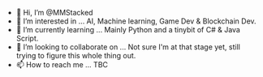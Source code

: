 - 👋 Hi, I’m @MMStacked
- 👀 I’m interested in ... AI, Machine learning, Game Dev & Blockchain Dev.
- 🌱 I’m currently learning ... Mainly Python and a tinybit of C# & Java Script.
- 💞️ I’m looking to collaborate on ... Not sure I'm at that stage yet, still trying to figure this whole thing out.
- 📫 How to reach me ... TBC

<!---
MMStacked/MMStacked is a ✨ special ✨ repository because its `README.md` (this file) appears on your GitHub profile.
You can click the Preview link to take a look at your changes.
--->
